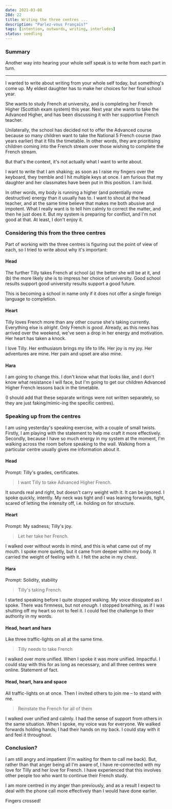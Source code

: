 ```yaml
---
date: 2021-03-08
28d: 22
title: Writing the three centres ...
description: "Parlez-vous Français?"
tags: [intention, outwards, writing, interludes]
status: seedling
---
```


### Summary

Another way into hearing your whole self speak is to write from each part in turn.

---

I wanted to write about writing from your whole self today, but something's come up. My eldest daughter has to make her choices for her final school year.

She wants to study French at university, and is completing her French Higher (Scottish exam system) this year. Next year she wants to take the Advanced Higher, and has been discussing it with her supportive French teacher.

Unilaterally, the school has decided not to offer the Advanced course because so many children want to take the National 5 French course (two years earlier) that it fills the timetable. In other words, they are prioritising children coming into the French stream over those wishing to complete the French stream.

But that's the context, it's not actually what I want to write about.

I want to write that I am shaking; as soon as I raise my fingers over the keyboard, they tremble and I hit multiple keys at once. I am furious that my daughter and her classmates have been put in this position. I am livid.

In other words, my body is running a higher (and potentially more destructive) energy than it usually has to. I want to shout at the head teacher, and at the same time believe that makes me both abusive and impotent. What I really want is to tell him calmly to correct the matter, and then he just does it. But my system is preparing for conflict, and I'm not good at that. At least, I don't enjoy it.

### Considering this from the three centres

Part of working with the three centres is figuring out the point of view of each, so I tried to write about why it's important:

#### Head

The further Tilly takes French at school (a) the better she will be at it, and (b) the more likely she is to impress her choice of university. Good school results support good university results support a good future.

This is becoming a school in name only if it does not offer a single foreign language to completion.

#### Heart

Tilly loves French more than any other course she's taking currently. Everything else is _alright_. Only French is _good_. Already, as this news has arrived over the weekend, we've seen a drop in her energy and motivation. Her heart has taken a knock.

I love Tilly. Her enthusiasm brings my life to life. Her joy is my joy. Her adventures are mine. Her pain and upset are also mine.

#### Hara

I am going to change this. I don't know what that looks like, and I don't know what resistance I will face, but I'm going to get our children Advanced Higher French lessons back in the timetable.

(I should add that these separate writings were not written separately, so they are just faking/mimic-ing the specific centres).

### Speaking up from the centres

I am using yesterday's speaking exercise, with a couple of small twists. Firstly, I am playing with the statement to help me craft it more effectively. Secondly, because I have so much energy in my system at the moment, I'm walking across the room before speaking to the wall. Walking from a particular centre usually gives me information about it.

#### Head

Prompt: Tilly's grades, certificates.

> I want Tilly to take Advanced Higher French.

It sounds real and right, but doesn't carry weight with it. It can be ignored. I spoke quickly, intently. My neck was tight and I was leaning forwards, tight, scared of letting the intensity off, i.e. holding on for structure.

#### Heart

Prompt: My sadness; Tilly's joy.

> Let her take her French.

I walked over without words in mind, and this is what came out of my mouth. I spoke more quietly, but it came from deeper within my body. It carried the weight of feeling with it. I felt the ache in my chest.

#### Hara

Prompt: Solidity, stability

> Tilly's taking French.

I started speaking before I quite stopped walking. My voice dissipated as I spoke. There was firmness, but not _enough_. I stopped breathing, as if I was shutting off my heart so not to feel it. I could feel the challenge to their authority in my words.

#### Head, heart and hara

Like three traffic-lights on all at the same time.

> Tilly needs to take French

I walked over more unified. When I spoke it was more unified. Impactful. I could stay with this for as long as necessary, and all three centres were online. Statement of fact.

#### Head, heart, hara and space

All traffic-lights on at once. Then I invited others to join me – to stand with me.

> Reinstate the French for all of them

I walked over unified and calmly. I had the sense of support from others in the same situation. When I spoke, my voice was for everyone. We walked forwards holding hands; I had their hands on my back. I could stay with it and feel it throughout.

### Conclusion?

I am still angry and impatient (I'm waiting for them to call me back). But, rather than that anger being all I'm aware of, I have re-connected with my love for Tilly and her love for French. I have experienced that this involves other people too who want to continue their French study.

I am more centred in my anger than previously, and as a result I expect to deal with the phone call more effectively than I would have done earlier.

Fingers crossed!
